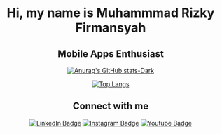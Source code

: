 <h1 align="center">Hi, my name is Muhammmad Rizky Firmansyah</h1>
<h2 align="center">Mobile Apps Enthusiast</h2>

<div align="center">

[![Anurag's GitHub stats-Dark](https://github-readme-stats.vercel.app/api?username=RizkyFirman00&rank_icon=github&show_icons=true&theme=yeblu)](https://github.com/RizkyFirman00/github-readme-stats#yeblue)

[![Top Langs](https://github-readme-stats.vercel.app/api/top-langs/?username=RizkyFirman00&layout=donut-vertical&theme=yeblu)](https://github.com/RizkyFirman00/github-readme-stats&theme=yeblu)

</div>

<!-- Conecct section -->
<h2 align="center">Connect with me </h3>
<p align="center">
<a href="https://linkedin.com/in/egwuenugift%22%3">
  <img src="https://img.shields.io/badge/Muhammad Rizky Firmansyah-0077B5?style=for-the-badge&logo=linkedin&logoColor=white;link=https://www.linkedin.com/in/muhammad-rizky-firmansyah-850b37130/" alt="LinkedIn Badge"></a> 
<a href="https://twitter.com/@lauragift_/">
  <img src="https://img.shields.io/badge/@rizkyfirman07 -black?style=for-the-badge&logo=instagram&logoColor=purple;link=https://www.instagram.com/rizkyfirman07/" alt="Instagram Badge"></a>
<a href="https://www.youtube.com/c/EgwuenuGift%22%3E">
  <img src="https://img.shields.io/badge/Damantine -red?style=for-the-badge&logo=youtube&logoColor=red;link=https://www.instagram.com/rizkyfirman07/" alt="Youtube Badge"></a>
</p>
<!-- Conecct section: END -->
